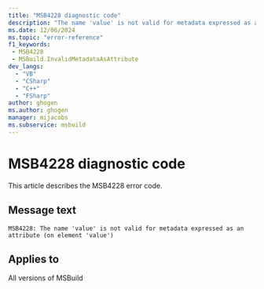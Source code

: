 ```yaml
---
title: "MSB4228 diagnostic code"
description: "The name 'value' is not valid for metadata expressed as an attribute (on element 'value')"
ms.date: 12/06/2024
ms.topic: "error-reference"
f1_keywords:
 - MSB4228
 - MSBuild.InvalidMetadataAsAttribute
dev_langs:
  - "VB"
  - "CSharp"
  - "C++"
  - "FSharp"
author: ghogen
ms.author: ghogen
manager: mijacobs
ms.subservice: msbuild
---
```


# MSB4228 diagnostic code

<!-- :::ErrorDefinitionDescription::: -->
<!-- :::editable-content name="introDescription"::: -->
This article describes the MSB4228 error code.
<!-- :::editable-content-end::: -->

## Message text

`MSB4228: The name 'value' is not valid for metadata expressed as an attribute (on element 'value')`

<!-- :::editable-content name="postOutputDescription"::: -->
<!--
{StrBegin="MSB4228: "}
-->
<!-- :::editable-content-end::: -->
<!-- :::ErrorDefinitionDescription-end::: -->

## Applies to

All versions of MSBuild
